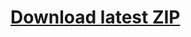 # [Download latest ZIP](https://github.com/Sam-Belliveau/ece-4760-final-project/releases/latest/download/alk246_er495_srb343.zip)
